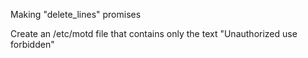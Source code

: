 Making "delete\_lines" promises

Create an /etc/motd file that contains only the 
text "Unauthorized use forbidden"

